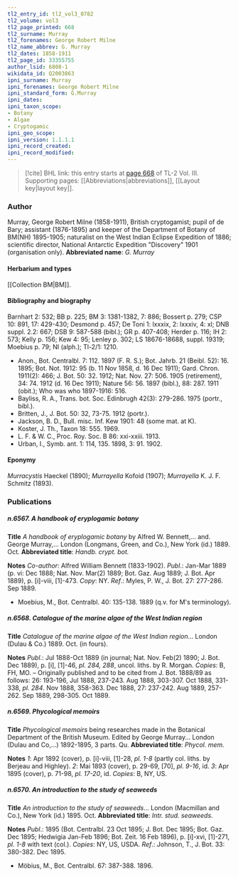 ```yaml
---
tl2_entry_id: tl2_vol3_0782
tl2_volume: vol3
tl2_page_printed: 668
tl2_surname: Murray
tl2_forenames: George Robert Milne
tl2_name_abbrev: G. Murray
tl2_dates: 1858-1911
tl2_page_id: 33355755
author_lsid: 6808-1
wikidata_id: Q2003863
ipni_surname: Murray
ipni_forenames: George Robert Milne
ipni_standard_form: G.Murray
ipni_dates: 
ipni_taxon_scope: 
- Botany
- Algae
- Cryptogamic
ipni_geo_scope: 
ipni_version: 1.1.1.1
ipni_record_created: 
ipni_record_modified:
---
```



> [!cite] BHL link: this entry starts at [page 668](https://www.biodiversitylibrary.org/page/33355755) of TL-2 Vol. III.
> Supporting pages: [[Abbreviations|abbreviations]], [[Layout key|layout key]].

### Author

Murray, George Robert Milne (1858-1911), British cryptogamist; pupil of de Bary; assistant (1876-1895) and keeper of the Department of Botany of BM(NH) 1895-1905; naturalist on the West Indian Eclipse Expedition of 1886; scientific director, National Antarctic Expedition "Discovery" 1901 (organisation only). 
**Abbreviated name**: *G. Murray*

#### Herbarium and types

[[Collection BM|BM]].

#### Bibliography and biography

Barnhart 2: 532; BB p. 225; BM 3: 1381-1382, 7: 886; Bossert p. 279; CSP 10: 891, 17: 429-430; Desmond p. 457; De Toni 1: lxxxix, 2: lxxxiv, 4: xl; DNB suppl. 2.2: 667; DSB 9: 587-588 (bibl.); GR p. 407-408; Herder p. 116; IH 2: 573; Kelly p. 156; Kew 4: 95; Lenley p. 302; LS 18676-18688, suppl. 19319; Moebius p. 79; NI (alph.); Tl-2/1: 1210.
- Anon., Bot. Centralbl. 7: 112. 1897 (F. R. S.); Bot. Jahrb. 21 (Beibl. 52): 16. 1895; Bot. Not. 1912: 95 (b. 11 Nov 1858, d. 16 Dec 1911); Gard. Chron. 1911(2): 466; J. Bot. 50: 32. 1912; Nat. Nov. 27: 506. 1905 (retirement), 34: 74. 1912 (d. 16 Dec 1911); Nature 56: 56. 1897 (bibl.), 88: 287. 1911 (obit.); Who was who 1897-1916: 516.
- Bayliss, R. A., Trans. bot. Soc. Edinbrugh 42(3): 279-286. 1975 (portr., bibl.).
- Britten, J., J. Bot. 50: 32, 73-75. 1912 (portr.).
- Jackson, B. D., Bull. misc. Inf. Kew 1901: 48 (some mat. at K).
- Koster, J. Th., Taxon 18: 555. 1969.
- L. F. & W. C., Proc. Roy. Soc. B 86: xxi-xxiii. 1913.
- Urban, I., Symb. ant. 1: 114, 135. 1898, 3: 91. 1902.

#### Eponymy

*Murracystis* Haeckel (1890); *Murrayella* Kofoid (1907); *Murrayella* K. J. F. Schmitz (1893).

### Publications

##### n.6567. A handbook of eryplogamic botany

**Title**
*A handbook of eryplogamic botany* by Alfred W. Bennett,... and. George Murray,... London (Longmans, Green, and Co.), New York (id.) 1889. Oct.
**Abbreviated title**: *Handb. crypt. bot.*

**Notes**
*Co-author*: Alfred William Bennett (1833-1902).
*Publ*.: Jan-Mar 1889 (p. vi: Dec 1888; Nat. Nov. Mar(2) 1889; Bot. Gaz. Aug 1889; J. Bot. Apr 1889), p. \[i\]-viii, \[1\]-473. *Copy*: NY.
*Ref*.: Myles, P. W., J. Bot. 27: 277-286. Sep 1889.
- Moebius, M., Bot. Centralbl. 40: 135-138. 1889 (q.v. for M's terminology).

##### n.6568. Catalogue of the marine algae of the West Indian region

**Title**
*Catalogue of the marine algae of the West Indian region*... London (Dulau & Co.) 1889. Oct. (in fours).

**Notes**
*Publ*.: Jul 1888-Oct 1889 (in journal; Nat. Nov. Feb(2) 1890; J. Bot. Dec 1889), p. \[i\], \[1\]-46, *pl. 284, 288*, uncol. liths. by R. Morgan. *Copies*: B, FH, MO. – Originally published and to be cited from J. Bot. 1888/89 as follows: 26: 193-196, Jul 1888, 237-243. Aug 1888, 303-307. Oct 1888, 331-338, *pl. 284*. Nov 1888, 358-363. Dec 1888, 27: 237-242. Aug 1889, 257-262. Sep 1889, 298-305. Oct 1889.

##### n.6569. Phycological memoirs

**Title**
*Phycological memoirs* being researches made in the Botanical Department of the British Museum. Edited by George Murray... London (Dulau and Co,...) 1892-1895, 3 parts. Qu.
**Abbreviated title**: *Phycol. mem.*

**Notes**
*1*: Apr 1892 (cover), p. \[i\]-viii, \[1\]-28, *pl. 1-8* (partly col. liths. by Berjeau and Highley).
*2*: Mai 1893 (cover), p. 29-69, \[70\], *pl. 9-16*, id.
*3*: Apr 1895 (cover), p. 71-98, *pl. 17-20*, id. *Copies*: B, NY, US.

##### n.6570. An introduction to the study of seaweeds

**Title**
*An introduction to the study of seaweeds*... London (Macmillan and Co.), New York (id.) 1895. Oct.
**Abbreviated title**: *Intr. stud. seaweeds*.

**Notes**
*Publ*.: 1895 (Bot. Centralbl. 23 Oct 1895; J. Bot. Dec 1895; Bot. Gaz. Dec 1895; Hedwigia Jan-Feb 1896; Bot. Zeit. 16 Feb 1896), p. \[i\]-xvi, \[1\]-271, *pl. 1-8* with text (col.). *Copies*: NY, US, USDA.
*Ref*.: Johnson, T., J. Bot. 33: 380-382. Dec 1895.
- Möbius, M., Bot. Centralbl. 67: 387-388. 1896.

